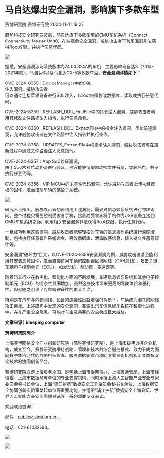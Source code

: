 #  马自达爆出安全漏洞，影响旗下多款车型   
赛博研究院  赛博研究院   2024-11-11 19:25  
  
趋势科技安全研究员披露，马自达旗下多款车型的CMU车机系统（Connect Connectivity Master Unit0）存在高危安全漏洞，威胁攻击者可利用漏洞非法获得Root权限，并执行任意代码。  
  
![](https://mmbiz.qpic.cn/sz_mmbiz_png/Kyc5Lo2AEmib7qjzgnf8hly1vDka9w8oUGV7SMHeshwz7g2k1zn2coyd1IeMcLSKZ1anibmQiaUO80g5vibA6jcAzw/640?wx_fmt=png&from=appmsg "")  
  
据悉，安全漏洞涉及系统版本为74.00.324A的车机，主要影响马自达3（2014-2021年款）、马自达6以及马自达CX-5等多款车型。**安全漏洞详情如下：**  
  
  
CVE-2024-8355：DeviceManager中的SQL  
注入漏洞，威胁攻击者  
可以通过连接苹果设备进行SQL注入，以root权限修改数据库，读取或执行任意代码。  
  
  
CVE-2024-8359：REFLASH_DDU_FindFile中的指令注入漏洞，威胁攻击者利用其修改文件路径注入指令，执行任意命令。  
  
  
CVE-2024-8360：REFLASH_DDU_ExtractFile中的指令注入漏洞，类似前述漏洞，允许威胁攻击者在文件路径中注入指令并执行操作。  
  
  
CVE-2024-8358：UPDATES_ExtractFile中的指令注入漏洞，威胁攻击者可在更新过程中通过文件路径注入恶意指令。  
  
  
CVE-2024-8357：App SoC验证漏洞，  
由于SoC未对启动代码进行验证，黑客能够悄悄修改根文件系统，安装后门，甚至执行任意代码。  
  
  
CVE-2024-8356：VIP MCU中的未签名代码漏洞，允许威胁攻击者上传未经授权的固件，进而控制车辆的某些子系统。  
  
![](https://mmbiz.qpic.cn/sz_mmbiz_jpg/Kyc5Lo2AEmib7qjzgnf8hly1vDka9w8oUlS2OV3xwNNwSfehPzlQFU1Dy1CI1oWf3XPFMVaDA3DLK1mTpibiaLwYA/640?wx_fmt=jpeg&from=appmsg "")  
  
研究人员指出，威胁攻击者想要利用上述漏洞，需要对信息娱乐系统进行物理访问。整个过程只需先控制受害者手机，接着趁受害者将手机作为USB设备连接到CMU车机系统之际，利用相关安全漏洞非法获得Root权限，执行任意代码。  
  
  
一旦成功利用这些漏洞，威胁攻击者能够轻松对车辆的信息娱乐系统进行深度控制，包括执行任意操作系统命令、篡改数据库、泄露敏感信息、植入持久性恶意软件等。  
  
  
安全漏洞“破坏力”巨大，以CVE-2024-8356安全漏洞为例，威胁攻击者甚至能利用其安装恶意固件，进而直接访问车辆的控制器区域网络（CAN总线），攻击关键车辆电子控制单元（ECU），如发动机、制动器、变速器等。  
  
  
随着汽车行业在数字化、智能化方面的不断发展，车辆信息娱乐系统和其他电子控制单元（ECU）的复杂性显著增加。虽然这些技术带来更高的驾驶体验和便利性，但也随之引发了对车辆安全性的更大关注。  
  
  
特别是在汽车与外部网络、设备的连接性日益增强的背景下，车辆成为潜在的网络攻击目标。上述研究中发现的安全漏洞，暴露出汽车信息娱乐系统在智能化进程中，存在严重安全隐患，可能对车主及乘客的安全构成巨大威胁。  
  
**文章来源 | bleeping computer**  
  
**赛博研究院简介**  
  
  
  
  
上海赛博网络安全产业创新研究院（简称赛博研究院），是上海市级民办非企业机构，成立至今，赛博研究院秉持战略、管理和技术的综合服务模式、致力于成为面向数字经济时代的战略科技智库、服务数据要素市场的专业咨询机构和汇聚数智安全技术的协同创新平台。  
  
  
赛博研究院立足上海服务全国，是包括上海市委网信办、上海市通管局、上海市经信委、上海市数据局等单位的专业支撑机构，同时承担上海人工智能产业安全专家委员会秘书长单位、上海“浦江护航”数据安全工作委员会秘书长单位、上海数据安全协同创新实验室发起单位等重要功能，并组织“浦江护航”数据安全上海论坛、世界人工智能大会安全高端对话等一系列重要专业会议。  
  
  
欢迎联络咨询：  
  
邮件：public@sicsi.org.cn；  
  
电话：021-61432693。  
  
  
![](https://mmbiz.qpic.cn/sz_mmbiz_png/Kyc5Lo2AEmib7qjzgnf8hly1vDka9w8oU3frEabGTNPWLOKpIYT5wZXlGKovzbt0dZiaJx7NMr2PVDzzVM2hRaLg/640?wx_fmt=png&from=appmsg "")  
  
![](https://mmbiz.qpic.cn/sz_mmbiz_png/Kyc5Lo2AEmib7qjzgnf8hly1vDka9w8oUMcQ0O4tvZW0mA6byYkasicP1360hibqBUMmy3hb3QxW6tsWu6TaFIsDQ/640?wx_fmt=png&from=appmsg "")  
  
  
****  
